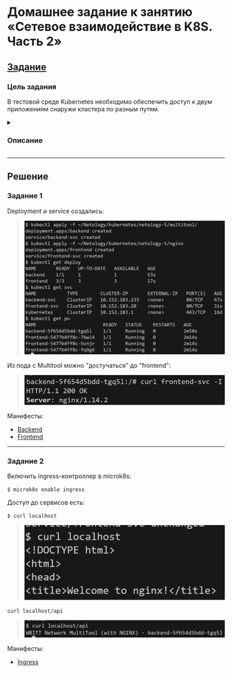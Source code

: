 # Домашнее задание к занятию «Сетевое взаимодействие в K8S. Часть 2»

## [Задание](https://github.com/netology-code/kuber-homeworks/blob/1251f3685694d0e28a985cf4464ef8b94e9ccc09/1.5/1.5.md)

### Цель задания

В тестовой среде Kubernetes необходимо обеспечить доступ к двум приложениям снаружи кластера по разным путям.

<details><summary>

### Описание

</summary>

------

### Задание 1. Создать Deployment приложений backend и frontend

1. Создать Deployment приложения _frontend_ из образа nginx с количеством реплик 3 шт.
2. Создать Deployment приложения _backend_ из образа multitool. 
3. Добавить Service, которые обеспечат доступ к обоим приложениям внутри кластера. 
4. Продемонстрировать, что приложения видят друг друга с помощью Service.
5. Предоставить манифесты Deployment и Service в решении, а также скриншоты или вывод команды п.4.

------

### Задание 2. Создать Ingress и обеспечить доступ к приложениям снаружи кластера

1. Включить Ingress-controller в MicroK8S.
2. Создать Ingress, обеспечивающий доступ снаружи по IP-адресу кластера MicroK8S так, чтобы при запросе только по адресу открывался _frontend_ а при добавлении /api - _backend_.
3. Продемонстрировать доступ с помощью браузера или `curl` с локального компьютера.
4. Предоставить манифесты и скриншоты или вывод команды п.2.

------

### Правила приема работы

1. Домашняя работа оформляется в своем Git-репозитории в файле README.md. Выполненное домашнее задание пришлите ссылкой на .md-файл в вашем репозитории.
2. Файл README.md должен содержать скриншоты вывода необходимых команд `kubectl` и скриншоты результатов.
3. Репозиторий должен содержать тексты манифестов или ссылки на них в файле README.md.

</details>

---

## Решение

### Задание 1

Deployment и service создались:
> ![Apply](img/apply.png)

Из пода с Multitool можно "достучаться" до "frontend":
> ![Curl Nginx](img/curl_nginx.png)

Манифесты:
* [Backend](kube_manifests/multitool/)
* [Frontend](kube_manifests/nginx/)

---

### Задание 2

Включить ingress-контроллер в microk8s:
```commandline
$ microk8s enable ingress
```

Доступ до сервисов есть:
```commandline
$ curl localhost
```
> ![Curl Frontend](img/curl_frontend.png)

```commandline
curl localhost/api
```
> ![Curl Backend](img/curl_backend.png)

Манифесты:
* [Ingress](kube_manifests/ingress.yaml)
